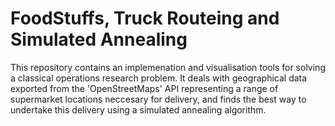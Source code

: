 # FoodStuffs, Truck Routeing and Simulated Annealing
This repository contains an implemenation and visualisation tools for solving a classical operations research problem. It deals with geographical data exported from the 'OpenStreetMaps' API representing a range of supermarket locations neccesary for delivery, and finds the best way to undertake this delivery using a simulated annealing algorithm.
